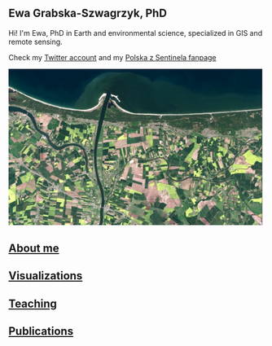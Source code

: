 ## Ewa Grabska-Szwagrzyk, PhD

Hi! I'm Ewa, PhD in Earth and environmental science, specialized in GIS and remote sensing. 

Check my [Twitter account](https://twitter.com/egrabska) and my [Polska z Sentinela fanpage](https://www.facebook.com/polskazsentinela) 

![Image](96042985_762047990997283_8521755688437809152_n.jpg)


## [About me](https://egrabska.github.io/about_me/)
## [Visualizations](https://egrabska.github.io/visualizations/)
## [Teaching](https://egrabska.github.io/teaching/)
## [Publications](https://egrabska.github.io/publications/)
